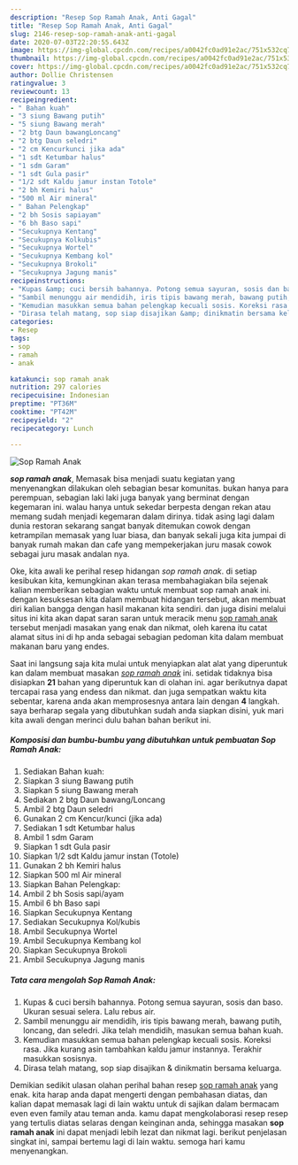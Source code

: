 ```yaml
---
description: "Resep Sop Ramah Anak, Anti Gagal"
title: "Resep Sop Ramah Anak, Anti Gagal"
slug: 2146-resep-sop-ramah-anak-anti-gagal
date: 2020-07-03T22:20:55.643Z
image: https://img-global.cpcdn.com/recipes/a0042fc0ad91e2ac/751x532cq70/sop-ramah-anak-foto-resep-utama.jpg
thumbnail: https://img-global.cpcdn.com/recipes/a0042fc0ad91e2ac/751x532cq70/sop-ramah-anak-foto-resep-utama.jpg
cover: https://img-global.cpcdn.com/recipes/a0042fc0ad91e2ac/751x532cq70/sop-ramah-anak-foto-resep-utama.jpg
author: Dollie Christensen
ratingvalue: 3
reviewcount: 13
recipeingredient:
- " Bahan kuah"
- "3 siung Bawang putih"
- "5 siung Bawang merah"
- "2 btg Daun bawangLoncang"
- "2 btg Daun seledri"
- "2 cm Kencurkunci jika ada"
- "1 sdt Ketumbar halus"
- "1 sdm Garam"
- "1 sdt Gula pasir"
- "1/2 sdt Kaldu jamur instan Totole"
- "2 bh Kemiri halus"
- "500 ml Air mineral"
- " Bahan Pelengkap"
- "2 bh Sosis sapiayam"
- "6 bh Baso sapi"
- "Secukupnya Kentang"
- "Secukupnya Kolkubis"
- "Secukupnya Wortel"
- "Secukupnya Kembang kol"
- "Secukupnya Brokoli"
- "Secukupnya Jagung manis"
recipeinstructions:
- "Kupas &amp; cuci bersih bahannya. Potong semua sayuran, sosis dan baso. Ukuran sesuai selera. Lalu rebus air."
- "Sambil menunggu air mendidih, iris tipis bawang merah, bawang putih, loncang, dan seledri. Jika telah mendidih, masukan semua bahan kuah."
- "Kemudian masukkan semua bahan pelengkap kecuali sosis. Koreksi rasa. Jika kurang asin tambahkan kaldu jamur instannya. Terakhir masukkan sosisnya."
- "Dirasa telah matang, sop siap disajikan &amp; dinikmatin bersama keluarga."
categories:
- Resep
tags:
- sop
- ramah
- anak

katakunci: sop ramah anak 
nutrition: 297 calories
recipecuisine: Indonesian
preptime: "PT36M"
cooktime: "PT42M"
recipeyield: "2"
recipecategory: Lunch

---
```



![Sop Ramah Anak](https://img-global.cpcdn.com/recipes/a0042fc0ad91e2ac/751x532cq70/sop-ramah-anak-foto-resep-utama.jpg)

<b><i>sop ramah anak</i></b>, Memasak bisa menjadi suatu kegiatan yang menyenangkan dilakukan oleh sebagian besar komunitas. bukan hanya para perempuan, sebagian laki laki juga banyak yang berminat dengan kegemaran ini. walau hanya untuk sekedar berpesta dengan rekan atau memang sudah menjadi kegemaran dalam dirinya. tidak asing lagi dalam dunia restoran sekarang sangat banyak ditemukan cowok dengan ketrampilan memasak yang luar biasa, dan banyak sekali juga kita jumpai di banyak rumah makan dan cafe yang mempekerjakan juru masak cowok sebagai juru masak andalan nya.

Oke, kita awali ke perihal resep hidangan <i>sop ramah anak</i>. di setiap kesibukan kita, kemungkinan akan terasa membahagiakan bila sejenak kalian memberikan sebagian waktu untuk membuat sop ramah anak ini. dengan kesuksesan kita dalam membuat hidangan tersebut, akan membuat diri kalian bangga dengan hasil makanan kita sendiri. dan juga disini melalui situs ini kita akan dapat saran saran untuk meracik menu <u>sop ramah anak</u> tersebut menjadi masakan yang enak dan nikmat, oleh karena itu catat alamat situs ini di hp anda sebagai sebagian pedoman kita dalam membuat makanan baru yang endes.




Saat ini langsung saja kita mulai untuk menyiapkan alat alat yang diperuntuk kan dalam membuat masakan <u><i>sop ramah anak</i></u> ini. setidak tidaknya bisa disiapkan <b>21</b> bahan yang diperuntuk kan di olahan ini. agar berikutnya dapat tercapai rasa yang endess dan nikmat. dan juga sempatkan waktu kita sebentar, karena anda akan memprosesnya antara lain dengan <b>4</b> langkah. saya berharap segala yang dibutuhkan sudah anda siapkan disini, yuk mari kita awali dengan merinci dulu bahan bahan berikut ini.

<!--inarticleads1-->

##### Komposisi dan bumbu-bumbu yang dibutuhkan untuk pembuatan Sop Ramah Anak:

1. Sediakan  Bahan kuah:
1. Siapkan 3 siung Bawang putih
1. Siapkan 5 siung Bawang merah
1. Sediakan 2 btg Daun bawang/Loncang
1. Ambil 2 btg Daun seledri
1. Gunakan 2 cm Kencur/kunci (jika ada)
1. Sediakan 1 sdt Ketumbar halus
1. Ambil 1 sdm Garam
1. Siapkan 1 sdt Gula pasir
1. Siapkan 1/2 sdt Kaldu jamur instan (Totole)
1. Gunakan 2 bh Kemiri halus
1. Siapkan 500 ml Air mineral
1. Siapkan  Bahan Pelengkap:
1. Ambil 2 bh Sosis sapi/ayam
1. Ambil 6 bh Baso sapi
1. Siapkan Secukupnya Kentang
1. Sediakan Secukupnya Kol/kubis
1. Ambil Secukupnya Wortel
1. Ambil Secukupnya Kembang kol
1. Siapkan Secukupnya Brokoli
1. Ambil Secukupnya Jagung manis




<!--inarticleads2-->

##### Tata cara mengolah Sop Ramah Anak:

1. Kupas &amp; cuci bersih bahannya. Potong semua sayuran, sosis dan baso. Ukuran sesuai selera. Lalu rebus air.
1. Sambil menunggu air mendidih, iris tipis bawang merah, bawang putih, loncang, dan seledri. Jika telah mendidih, masukan semua bahan kuah.
1. Kemudian masukkan semua bahan pelengkap kecuali sosis. Koreksi rasa. Jika kurang asin tambahkan kaldu jamur instannya. Terakhir masukkan sosisnya.
1. Dirasa telah matang, sop siap disajikan &amp; dinikmatin bersama keluarga.




Demikian sedikit ulasan olahan perihal bahan resep <u>sop ramah anak</u> yang enak. kita harap anda dapat mengerti dengan pembahasan diatas, dan kalian dapat memasak lagi di lain waktu untuk di sajikan dalam bermacam even even family atau teman anda. kamu dapat mengkolaborasi resep resep yang tertulis diatas selaras dengan keinginan anda, sehingga masakan <b>sop ramah anak</b> ini dapat menjadi lebih lezat dan nikmat lagi. berikut penjelasan singkat ini, sampai bertemu lagi di lain waktu. semoga hari kamu menyenangkan.
